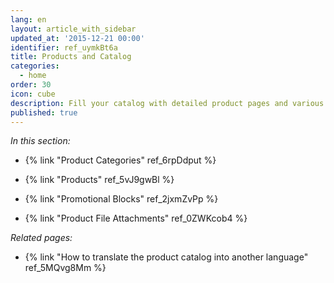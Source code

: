 ```yaml
---
lang: en
layout: article_with_sidebar
updated_at: '2015-12-21 00:00'
identifier: ref_uymkBt6a
title: Products and Catalog
categories:
  - home
order: 30
icon: cube
description: Fill your catalog with detailed product pages and various promotional blocks
published: true
---
```

_In this section:_

*   {% link "Product Categories" ref_6rpDdput %}
*   {% link "Products" ref_5vJ9gwBl %}
*   {% link "Promotional Blocks" ref_2jxmZvPp %}

*   {% link "Product File Attachments" ref_0ZWKcob4 %}




_Related pages:_
*   {% link "How to translate the product catalog into another language" ref_5MQvg8Mm %}
